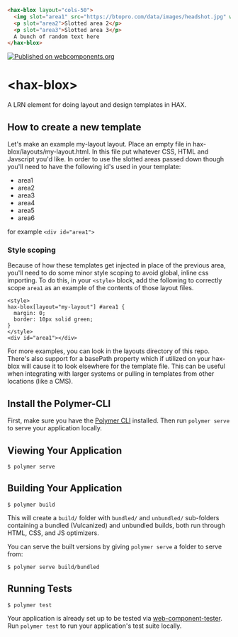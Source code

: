 <!--
```
<custom-element-demo>
  <template>
    <link rel="import" href="hax-blox.html">
    <next-code-block></next-code-block>
  </template>
</custom-element-demo>
```
-->
```html
<hax-blox layout="cols-50">
  <img slot="area1" src="https://btopro.com/data/images/headshot.jpg" width="25%" height="25%" />
  <p slot="area2">Slotted area 2</p>
  <p slot="area3">Slotted area 3</p>
  A bunch of random text here
</hax-blox>
```

[![Published on webcomponents.org](https://img.shields.io/badge/webcomponents.org-published-blue.svg)](https://www.webcomponents.org/element/LRNWebComponents/hax-blox)

# \<hax-blox\>

A LRN element for doing layout and design templates in HAX.

## How to create a new template
Let's make an example my-layout layout. Place an empty file in hax-blox/layouts/my-layout.html. In this file put whatever CSS, HTML and Javscript you'd like. In order to use the slotted areas passed down though you'll need to have the following id's used in your template:
- area1
- area2
- area3
- area4
- area5
- area6

for example `<div id="area1">`

### Style scoping
Because of how these templates get injected in place of the previous area, you'll need to do some minor style scoping to avoid global, inline css importing. To do this, in your `<style>` block, add the following to correctly scope `area1` as an example of the contents of those layout files.
```
<style>
hax-blox[layout="my-layout"] #area1 {
  margin: 0;
  border: 10px solid green;
}
</style>
<div id="area1"></div>
```

For more examples, you can look in the layouts directory of this repo. There's also support for a basePath property which if utilized on your hax-blox will cause it to look elsewhere for the template file. This can be useful when integrating with larger systems or pulling in templates from other locations (like a CMS).

## Install the Polymer-CLI

First, make sure you have the [Polymer CLI](https://www.npmjs.com/package/polymer-cli) installed. Then run `polymer serve` to serve your application locally.

## Viewing Your Application

```
$ polymer serve
```

## Building Your Application

```
$ polymer build
```

This will create a `build/` folder with `bundled/` and `unbundled/` sub-folders
containing a bundled (Vulcanized) and unbundled builds, both run through HTML,
CSS, and JS optimizers.

You can serve the built versions by giving `polymer serve` a folder to serve
from:

```
$ polymer serve build/bundled
```

## Running Tests

```
$ polymer test
```

Your application is already set up to be tested via [web-component-tester](https://github.com/Polymer/web-component-tester). Run `polymer test` to run your application's test suite locally.
